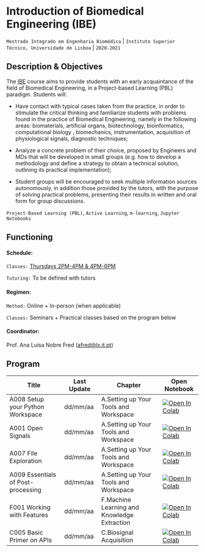 
# Introduction of Biomedical Engineering (IBE)
```Mestrado Integrado em Engenharia Biomédica``` | ```Instituto Superior Técnico, Universidade de Lisboa``` | ```2020-2021```

## Description & Objectives

The [IBE](https://fenix.tecnico.ulisboa.pt/disciplinas/IEB25179577/2020-2021/1-semestre) course aims to provide students with an early acquaintance of the field of Biomedical Engineering, in a Project-based Learning (PBL) paradigm. Students will:

- Have contact with typical cases taken from the practice, in order to stimulate the critical thinking and familiarize students with problems found in the practice of Biomedical Engineering, namely in the following areas: biomaterials, artificial organs, biotechnology, bioinformatics, computational biology , biomechanics, instrumentation, acquisition of physiological signals, diagnostic techniques;
  
- Analyze a concrete problem of their choice, proposed by Engineers and MDs that will be developed in small groups (e.g. how to develop a methodology and define a strategy to obtain a technical solution, outlining its practical implementation);
  
- Student groups will be encouraged to seek multiple information sources autonomously, in addition those provided by the tutors, with the purpose of solving practical problems, presenting their results in written and oral form for group discussions.

```Project-Based Learning (PBL)```, ```Active Learning```, ```m-learning```, ```Jupyter Notebooks```


## Functioning

#### Schedule:

`Classes:` [Thursdays 2PM-4PM & 4PM-6PM](https://fenix.tecnico.ulisboa.pt/disciplinas/IEB25179577/2020-2021/1-semestre/horario)

`Tutoring:` To be defined with tutors


#### Regimen:

`Method:` Online + In-person (when applicable)

`Classes:` Seminars + Practical classes based on the program below
 

#### Coordinator:
Prof. Ana Luisa Nobre Fred ([afred@lx.it.pt](mailto:afred@lx.it.pt))


## Program
Title | Last Update | Chapter | Open Notebook 
--- | --- | --- | ---
A008 Setup your Python Workspace |  dd/mm/aa | A.Setting up Your Tools and Workspace | [![Open In Colab](https://colab.research.google.com/assets/colab-badge.svg)](https://colab.research.google.com/github/scientisst/notebooks/blob/master/A.Setting%20up%20Your%20Tools%20and%20Workspace/A008%20Setup%20your%20Python%20Workspace/A008%20Setup%20your%20Python%20Workspace) 
A001 Open Signals |  dd/mm/aa | A.Setting up Your Tools and Workspace | [![Open In Colab](https://colab.research.google.com/assets/colab-badge.svg)](https://colab.research.google.com/github/scientisst/notebooks/blob/master/A.Setting%20up%20Your%20Tools%20and%20Workspace/A001%20Open%20Signals/A001%20Open%20Signals) 
A007 File Exploration |  dd/mm/aa | A.Setting up Your Tools and Workspace | [![Open In Colab](https://colab.research.google.com/assets/colab-badge.svg)](https://colab.research.google.com/github/scientisst/notebooks/blob/master/A.Setting%20up%20Your%20Tools%20and%20Workspace/A007%20File%20Exploration/A007%20File%20Exploration) 
A009 Essentials of Post-processing |  dd/mm/aa | A.Setting up Your Tools and Workspace | [![Open In Colab](https://colab.research.google.com/assets/colab-badge.svg)](https://colab.research.google.com/github/scientisst/notebooks/blob/master/A.Setting%20up%20Your%20Tools%20and%20Workspace/A009%20Essentials%20of%20Post-processing/A009%20Essentials%20of%20Post-processing) 
F001 Working with Features |  dd/mm/aa | F.Machine Learning and Knowledge Extraction | [![Open In Colab](https://colab.research.google.com/assets/colab-badge.svg)](https://colab.research.google.com/github/scientisst/notebooks/blob/master/F.Machine%20Learning%20and%20Knowledge%20Extraction/F001%20Working%20with%20Features/F001%20Working%20with%20Features) 
C005 Basic Primer on APIs |  dd/mm/aa | C.Biosignal Acquisition | [![Open In Colab](https://colab.research.google.com/assets/colab-badge.svg)](https://colab.research.google.com/github/scientisst/notebooks/blob/master/C.Biosignal%20Acquisition/C005%20Basic%20Primer%20on%20APIs/C005%20Basic%20Primer%20on%20APIs) 
